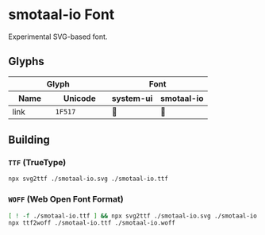 # smotaal-io Font

Experimental SVG-based font.

## Glyphs

<table width=95% text-align:=center align=center>

<thead>

<tr>
<th colspan=2 width=50%>Glyph
<th colspan=2 width=50%>Font

<tr>
<th>Name
<th>Unicode
<th>system-ui
<th>smotaal-io

<tbody>

<tr>
<td>link
<td><code>1F517</code>
<td font-family:=system-ui>&#x1F517;
<td font-family:=smotaal-io>&#x1F517;

</table>

## Building

### `TTF` (TrueType)

```sh
npx svg2ttf ./smotaal-io.svg ./smotaal-io.ttf
```

### `WOFF` (Web Open Font Format)

```sh
[ ! -f ./smotaal-io.ttf ] && npx svg2ttf ./smotaal-io.svg ./smotaal-io.ttf
npx ttf2woff ./smotaal-io.ttf ./smotaal-io.woff
```
